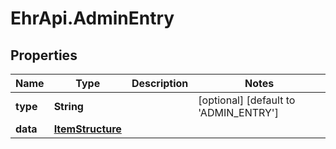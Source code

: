 # EhrApi.AdminEntry

## Properties
Name | Type | Description | Notes
------------ | ------------- | ------------- | -------------
**type** | **String** |  | [optional] [default to &#x27;ADMIN_ENTRY&#x27;]
**data** | [**ItemStructure**](ItemStructure.md) |  | 
